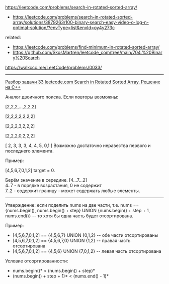 https://leetcode.com/problems/search-in-rotated-sorted-array/
- https://leetcode.com/problems/search-in-rotated-sorted-array/solutions/3879263/100-binary-search-easy-video-o-log-n-optimal-solution/?envType=list&envId=oy4y273c

related:  
- https://leetcode.com/problems/find-minimum-in-rotated-sorted-array/
- https://github.com/SkosMartren/leetcode_com/tree/main/704.%20Binary%20Search

https://walkccc.me/LeetCode/problems/0033/

___________________

[Разбор задачи 33 leetcode.com Search in Rotated Sorted Array. Решение на C++](https://www.youtube.com/watch?v=Xh4RMdN2eec)

Аналог двоичного поиска.
Если повторы возможны:

[2,2,2,...,2,2,2]


[2,2,2,2,2,2,2]

[2,2,2,3,2,2,2]

[2,2,2,0,2,2,2]

[ 2, 3, 3, 3, 4, 4, 5, 0,1 ]
Возможно достаточно неравества первого и последнего элемента.

Пример: 

[4,5,6,7,0,1,2] target = 0.

Берём значение в середине. [4...7...2]  
4..7 - в порядке возрастания, 0 не содержит  
7..2 - содержит границу - может содержать любые элементы.  

___________________

Утверждение: если поделить nums на две части, т.е. nums == {nums.begin(), nums.begin() + step} UNION {nums.begin() + step + 1, nums.end()} -- то хотя бы одна часть будет отсортирована.

Пример:  
- [4,5,6,7,0,1,2] == {4,5,6,7} UNION {0,1,2} -- обе части отсортированы  
- [4,5,6,7,0,1,2] == {4,5,6,7,0} UNION {1,2} -- правая часть отсортирована
- [4,5,6,7,0,1,2] == {4,5,6} UNION {7,0,1,2} -- левая часть отсортирована

Условие отсортированности: 
- nums.begin()* < (nums.begin() + step)*
- (nums.begin() + step + 1)* < (nums.end() - 1)*
